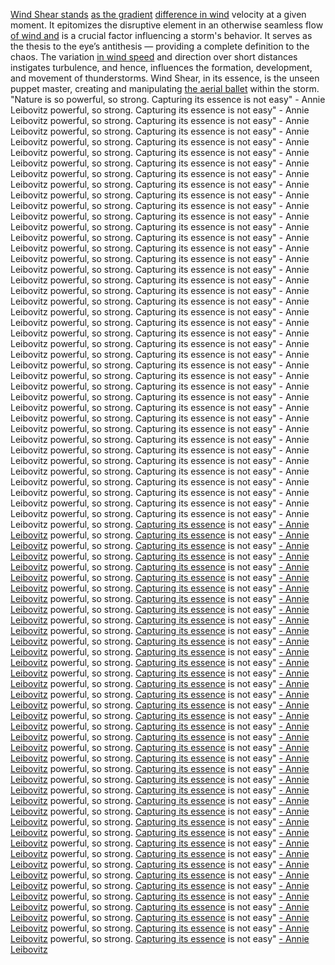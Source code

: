 
[Wind Shear stands](1/3/2/3/3/2/.Wind%20Shear) [as the gradient](1/1/3/2/3/1/1/.Gradient) [difference in wind](1/3/2/3/3/2/.Wind%20Shear) velocity at a given moment. It epitomizes the disruptive element in an otherwise seamless flow [of wind and](1/3/2/3/3/2/.Wind%20Shear) is a crucial factor influencing a storm's behavior. It serves as the thesis to the eye’s antithesis — providing a complete definition to the chaos. The variation [in wind speed](1/3/2/3/3/2/.Wind%20Shear) and direction over short distances instigates turbulence, and hence, influences the formation, development, and movement of thunderstorms. Wind Shear, in its essence, is the unseen puppet master, creating and manipulating [the aerial ballet](3/3/2/3/.Ballet) within the storm. "Nature is so powerful, so strong. Capturing its essence is not easy" - Annie Leibovitz powerful, so strong. Capturing its essence is not easy" - Annie Leibovitz powerful, so strong. Capturing its essence is not easy" - Annie Leibovitz powerful, so strong. Capturing its essence is not easy" - Annie Leibovitz powerful, so strong. Capturing its essence is not easy" - Annie Leibovitz powerful, so strong. Capturing its essence is not easy" - Annie Leibovitz powerful, so strong. Capturing its essence is not easy" - Annie Leibovitz powerful, so strong. Capturing its essence is not easy" - Annie Leibovitz powerful, so strong. Capturing its essence is not easy" - Annie Leibovitz powerful, so strong. Capturing its essence is not easy" - Annie Leibovitz powerful, so strong. Capturing its essence is not easy" - Annie Leibovitz powerful, so strong. Capturing its essence is not easy" - Annie Leibovitz powerful, so strong. Capturing its essence is not easy" - Annie Leibovitz powerful, so strong. Capturing its essence is not easy" - Annie Leibovitz powerful, so strong. Capturing its essence is not easy" - Annie Leibovitz powerful, so strong. Capturing its essence is not easy" - Annie Leibovitz powerful, so strong. Capturing its essence is not easy" - Annie Leibovitz powerful, so strong. Capturing its essence is not easy" - Annie Leibovitz powerful, so strong. Capturing its essence is not easy" - Annie Leibovitz powerful, so strong. Capturing its essence is not easy" - Annie Leibovitz powerful, so strong. Capturing its essence is not easy" - Annie Leibovitz powerful, so strong. Capturing its essence is not easy" - Annie Leibovitz powerful, so strong. Capturing its essence is not easy" - Annie Leibovitz powerful, so strong. Capturing its essence is not easy" - Annie Leibovitz powerful, so strong. Capturing its essence is not easy" - Annie Leibovitz powerful, so strong. Capturing its essence is not easy" - Annie Leibovitz powerful, so strong. Capturing its essence is not easy" - Annie Leibovitz powerful, so strong. Capturing its essence is not easy" - Annie Leibovitz powerful, so strong. Capturing its essence is not easy" - Annie Leibovitz powerful, so strong. Capturing its essence is not easy" - Annie Leibovitz powerful, so strong. Capturing its essence is not easy" - Annie Leibovitz powerful, so strong. Capturing its essence is not easy" - Annie Leibovitz powerful, so strong. Capturing its essence is not easy" - Annie Leibovitz powerful, so strong. Capturing its essence is not easy" - Annie Leibovitz powerful, so strong. Capturing its essence is not easy" - Annie Leibovitz powerful, so strong. Capturing its essence is not easy" - Annie Leibovitz powerful, so strong. Capturing its essence is not easy" - Annie Leibovitz powerful, so strong. Capturing its essence is not easy" - Annie Leibovitz powerful, so strong. Capturing its essence is not easy" - Annie Leibovitz powerful, so strong. Capturing its essence is not easy" - Annie Leibovitz powerful, so strong. [Capturing its essence](3/3/2/_Expression-Observation) is not easy" [- Annie Leibovitz](3/3/1/3/2/1/2/.Sartre's%20Freedom) powerful, so strong. [Capturing its essence](3/3/2/_Expression-Observation) is not easy" [- Annie Leibovitz](3/3/1/3/2/1/2/.Sartre's%20Freedom) powerful, so strong. [Capturing its essence](3/3/2/_Expression-Observation) is not easy" [- Annie Leibovitz](3/3/1/3/2/1/2/.Sartre's%20Freedom) powerful, so strong. [Capturing its essence](3/3/2/_Expression-Observation) is not easy" [- Annie Leibovitz](3/3/1/3/2/1/2/.Sartre's%20Freedom) powerful, so strong. [Capturing its essence](3/3/2/_Expression-Observation) is not easy" [- Annie Leibovitz](3/3/1/3/2/1/2/.Sartre's%20Freedom) powerful, so strong. [Capturing its essence](3/3/2/_Expression-Observation) is not easy" [- Annie Leibovitz](3/3/1/3/2/1/2/.Sartre's%20Freedom) powerful, so strong. [Capturing its essence](3/3/2/_Expression-Observation) is not easy" [- Annie Leibovitz](3/3/1/3/2/1/2/.Sartre's%20Freedom) powerful, so strong. [Capturing its essence](3/3/2/_Expression-Observation) is not easy" [- Annie Leibovitz](3/3/1/3/2/1/2/.Sartre's%20Freedom) powerful, so strong. [Capturing its essence](3/3/2/_Expression-Observation) is not easy" [- Annie Leibovitz](3/3/1/3/2/1/2/.Sartre's%20Freedom) powerful, so strong. [Capturing its essence](3/3/2/_Expression-Observation) is not easy" [- Annie Leibovitz](3/3/1/3/2/1/2/.Sartre's%20Freedom) powerful, so strong. [Capturing its essence](3/3/2/_Expression-Observation) is not easy" [- Annie Leibovitz](3/3/1/3/2/1/2/.Sartre's%20Freedom) powerful, so strong. [Capturing its essence](3/3/2/_Expression-Observation) is not easy" [- Annie Leibovitz](3/3/1/3/2/1/2/.Sartre's%20Freedom) powerful, so strong. [Capturing its essence](3/3/2/_Expression-Observation) is not easy" [- Annie Leibovitz](3/3/1/3/2/1/2/.Sartre's%20Freedom) powerful, so strong. [Capturing its essence](3/3/2/_Expression-Observation) is not easy" [- Annie Leibovitz](3/3/1/3/2/1/2/.Sartre's%20Freedom) powerful, so strong. [Capturing its essence](3/3/2/_Expression-Observation) is not easy" [- Annie Leibovitz](3/3/1/3/2/1/2/.Sartre's%20Freedom) powerful, so strong. [Capturing its essence](3/3/2/_Expression-Observation) is not easy" [- Annie Leibovitz](3/3/1/3/2/1/2/.Sartre's%20Freedom) powerful, so strong. [Capturing its essence](3/3/2/_Expression-Observation) is not easy" [- Annie Leibovitz](3/3/1/3/2/1/2/.Sartre's%20Freedom) powerful, so strong. [Capturing its essence](3/3/2/_Expression-Observation) is not easy" [- Annie Leibovitz](3/3/1/3/2/1/2/.Sartre's%20Freedom) powerful, so strong. [Capturing its essence](3/3/2/_Expression-Observation) is not easy" [- Annie Leibovitz](3/3/1/3/2/1/2/.Sartre's%20Freedom) powerful, so strong. [Capturing its essence](3/3/2/_Expression-Observation) is not easy" [- Annie Leibovitz](3/3/1/3/2/1/2/.Sartre's%20Freedom) powerful, so strong. [Capturing its essence](3/3/2/_Expression-Observation) is not easy" [- Annie Leibovitz](3/3/1/3/2/1/2/.Sartre's%20Freedom) powerful, so strong. [Capturing its essence](3/3/2/_Expression-Observation) is not easy" [- Annie Leibovitz](3/3/1/3/2/1/2/.Sartre's%20Freedom) powerful, so strong. [Capturing its essence](3/3/2/_Expression-Observation) is not easy" [- Annie Leibovitz](3/3/1/3/2/1/2/.Sartre's%20Freedom) powerful, so strong. [Capturing its essence](3/3/2/_Expression-Observation) is not easy" [- Annie Leibovitz](3/3/1/3/2/1/2/.Sartre's%20Freedom) powerful, so strong. [Capturing its essence](3/3/2/_Expression-Observation) is not easy" [- Annie Leibovitz](3/3/1/3/2/1/2/.Sartre's%20Freedom) powerful, so strong. [Capturing its essence](3/3/2/_Expression-Observation) is not easy" [- Annie Leibovitz](3/3/1/3/2/1/2/.Sartre's%20Freedom) powerful, so strong. [Capturing its essence](3/3/2/_Expression-Observation) is not easy" [- Annie Leibovitz](3/3/1/3/2/1/2/.Sartre's%20Freedom) powerful, so strong. [Capturing its essence](3/3/2/_Expression-Observation) is not easy" [- Annie Leibovitz](3/3/1/3/2/1/2/.Sartre's%20Freedom) powerful, so strong. [Capturing its essence](3/3/2/_Expression-Observation) is not easy" [- Annie Leibovitz](3/3/1/3/2/1/2/.Sartre's%20Freedom) powerful, so strong. [Capturing its essence](3/3/2/_Expression-Observation) is not easy" [- Annie Leibovitz](3/3/1/3/2/1/2/.Sartre's%20Freedom) powerful, so strong. [Capturing its essence](3/3/2/_Expression-Observation) is not easy" [- Annie Leibovitz](3/3/1/3/2/1/2/.Sartre's%20Freedom) powerful, so strong. [Capturing its essence](3/3/2/_Expression-Observation) is not easy" [- Annie Leibovitz](3/3/1/3/2/1/2/.Sartre's%20Freedom) powerful, so strong. [Capturing its essence](3/3/2/_Expression-Observation) is not easy" [- Annie Leibovitz](3/3/1/3/2/1/2/.Sartre's%20Freedom) powerful, so strong. [Capturing its essence](3/3/2/_Expression-Observation) is not easy" [- Annie Leibovitz](3/3/1/3/2/1/2/.Sartre's%20Freedom) powerful, so strong. [Capturing its essence](3/3/2/_Expression-Observation) is not easy" [- Annie Leibovitz](3/3/1/3/2/1/2/.Sartre's%20Freedom) powerful, so strong. [Capturing its essence](3/3/2/_Expression-Observation) is not easy" [- Annie Leibovitz](3/3/1/3/2/1/2/.Sartre's%20Freedom) powerful, so strong. [Capturing its essence](3/3/2/_Expression-Observation) is not easy" [- Annie Leibovitz](3/3/1/3/2/1/2/.Sartre's%20Freedom) powerful, so strong. [Capturing its essence](3/3/2/_Expression-Observation) is not easy" [- Annie Leibovitz](3/3/1/3/2/1/2/.Sartre's%20Freedom) powerful, so strong. [Capturing its essence](3/3/2/_Expression-Observation) is not easy" [- Annie Leibovitz](3/3/1/3/2/1/2/.Sartre's%20Freedom) powerful, so strong. [Capturing its essence](3/3/2/_Expression-Observation) is not easy" [- Annie Leibovitz](3/3/1/3/2/1/2/.Sartre's%20Freedom)

